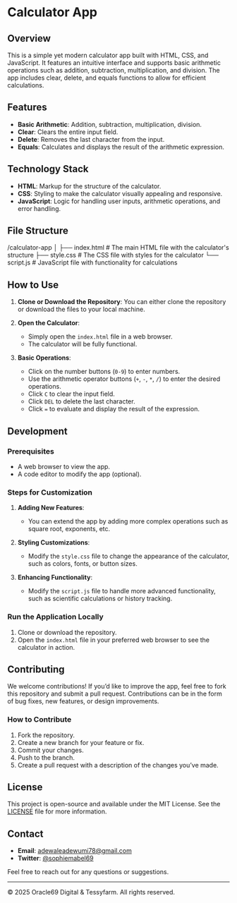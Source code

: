 # Calculator App

## Overview

This is a simple yet modern calculator app built with HTML, CSS, and JavaScript. It features an intuitive interface and supports basic arithmetic operations such as addition, subtraction, multiplication, and division. The app includes clear, delete, and equals functions to allow for efficient calculations.

## Features

- **Basic Arithmetic**: Addition, subtraction, multiplication, division.
- **Clear**: Clears the entire input field.
- **Delete**: Removes the last character from the input.
- **Equals**: Calculates and displays the result of the arithmetic expression.

## Technology Stack

- **HTML**: Markup for the structure of the calculator.
- **CSS**: Styling to make the calculator visually appealing and responsive.
- **JavaScript**: Logic for handling user inputs, arithmetic operations, and error handling.

## File Structure

/calculator-app │ ├── index.html        # The main HTML file with the calculator's structure ├── style.css         # The CSS file with styles for the calculator └── script.js         # JavaScript file with functionality for calculations

## How to Use

1. **Clone or Download the Repository**:
   You can either clone the repository or download the files to your local machine.

2. **Open the Calculator**:
   - Simply open the `index.html` file in a web browser.
   - The calculator will be fully functional.

3. **Basic Operations**:
   - Click on the number buttons (`0-9`) to enter numbers.
   - Use the arithmetic operator buttons (`+`, `-`, `*`, `/`) to enter the desired operations.
   - Click `C` to clear the input field.
   - Click `DEL` to delete the last character.
   - Click `=` to evaluate and display the result of the expression.

## Development

### Prerequisites

- A web browser to view the app.
- A code editor to modify the app (optional).

### Steps for Customization

1. **Adding New Features**:
   - You can extend the app by adding more complex operations such as square root, exponents, etc.
   
2. **Styling Customizations**:
   - Modify the `style.css` file to change the appearance of the calculator, such as colors, fonts, or button sizes.

3. **Enhancing Functionality**:
   - Modify the `script.js` file to handle more advanced functionality, such as scientific calculations or history tracking.

### Run the Application Locally

1. Clone or download the repository.
2. Open the `index.html` file in your preferred web browser to see the calculator in action.

## Contributing

We welcome contributions! If you’d like to improve the app, feel free to fork this repository and submit a pull request. Contributions can be in the form of bug fixes, new features, or design improvements.

### How to Contribute

1. Fork the repository.
2. Create a new branch for your feature or fix.
3. Commit your changes.
4. Push to the branch.
5. Create a pull request with a description of the changes you’ve made.

## License

This project is open-source and available under the MIT License. See the [LICENSE](LICENSE) file for more information.

## Contact

- **Email**: adewaleadewumi78@gmail.com
- **Twitter**: [@sophiemabel69](https://twitter.com/sophiemabel69)

Feel free to reach out for any questions or suggestions.

---

© 2025 Oracle69 Digital & Tessyfarm. All rights reserved.